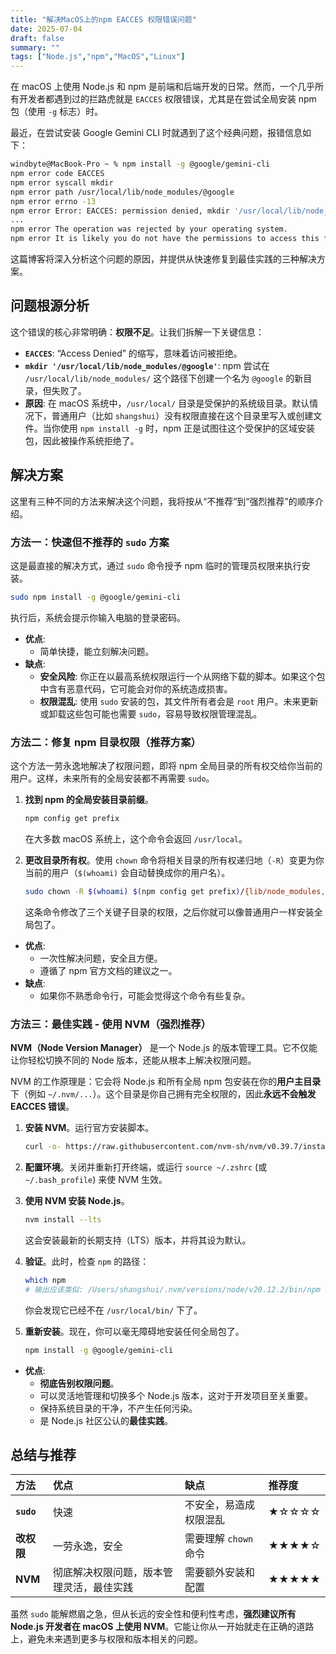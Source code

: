 ```yaml
---
title: "解决MacOS上的npm EACCES 权限错误问题"
date: 2025-07-04
draft: false
summary: ""
tags: ["Node.js","npm","MacOS","Linux"]
---
```


在 macOS 上使用 Node.js 和 npm 是前端和后端开发的日常。然而，一个几乎所有开发者都遇到过的拦路虎就是 `EACCES` 权限错误，尤其是在尝试全局安装 npm 包（使用 `-g` 标志）时。

最近，在尝试安装 Google Gemini CLI 时就遇到了这个经典问题，报错信息如下：

```bash
windbyte@MacBook-Pro ~ % npm install -g @google/gemini-cli
npm error code EACCES
npm error syscall mkdir
npm error path /usr/local/lib/node_modules/@google
npm error errno -13
npm error Error: EACCES: permission denied, mkdir '/usr/local/lib/node_modules/@google'
...
npm error The operation was rejected by your operating system.
npm error It is likely you do not have the permissions to access this file as the current user
```

这篇博客将深入分析这个问题的原因，并提供从快速修复到最佳实践的三种解决方案。

## 问题根源分析

这个错误的核心非常明确：**权限不足**。让我们拆解一下关键信息：

*   **`EACCES`**: “Access Denied” 的缩写，意味着访问被拒绝。
*   **`mkdir '/usr/local/lib/node_modules/@google'`**: npm 尝试在 `/usr/local/lib/node_modules/` 这个路径下创建一个名为 `@google` 的新目录，但失败了。
*   **原因**: 在 macOS 系统中，`/usr/local/` 目录是受保护的系统级目录。默认情况下，普通用户（比如 `shangshui`）没有权限直接在这个目录里写入或创建文件。当你使用 `npm install -g` 时，npm 正是试图往这个受保护的区域安装包，因此被操作系统拒绝了。

## 解决方案

这里有三种不同的方法来解决这个问题，我将按从“不推荐”到“强烈推荐”的顺序介绍。

### 方法一：快速但不推荐的 `sudo` 方案

这是最直接的解决方式，通过 `sudo` 命令授予 npm 临时的管理员权限来执行安装。

```bash
sudo npm install -g @google/gemini-cli
```

执行后，系统会提示你输入电脑的登录密码。

*   **优点**:
    *   简单快捷，能立刻解决问题。
*   **缺点**:
    *   **安全风险**: 你正在以最高系统权限运行一个从网络下载的脚本。如果这个包中含有恶意代码，它可能会对你的系统造成损害。
    *   **权限混乱**: 使用 `sudo` 安装的包，其文件所有者会是 `root` 用户。未来更新或卸载这些包可能也需要 `sudo`，容易导致权限管理混乱。

### 方法二：修复 npm 目录权限（推荐方案）

这个方法一劳永逸地解决了权限问题，即将 npm 全局目录的所有权交给你当前的用户。这样，未来所有的全局安装都不再需要 `sudo`。

1.  **找到 npm 的全局安装目录前缀**。
    ```bash
    npm config get prefix
    ```
    在大多数 macOS 系统上，这个命令会返回 `/usr/local`。

2.  **更改目录所有权**。使用 `chown` 命令将相关目录的所有权递归地（`-R`）变更为你当前的用户（`$(whoami)` 会自动替换成你的用户名）。

    ```bash
    sudo chown -R $(whoami) $(npm config get prefix)/{lib/node_modules,bin,share}
    ```

    这条命令修改了三个关键子目录的权限，之后你就可以像普通用户一样安装全局包了。

*   **优点**:
    *   一次性解决问题，安全且方便。
    *   遵循了 npm 官方文档的建议之一。
*   **缺点**:
    *   如果你不熟悉命令行，可能会觉得这个命令有些复杂。

### 方法三：最佳实践 - 使用 NVM（强烈推荐）

**NVM（Node Version Manager）** 是一个 Node.js 的版本管理工具。它不仅能让你轻松切换不同的 Node 版本，还能从根本上解决权限问题。

NVM 的工作原理是：它会将 Node.js 和所有全局 npm 包安装在你的**用户主目录**下（例如 `~/.nvm/...`）。这个目录是你自己拥有完全权限的，因此**永远不会触发 EACCES 错误**。

1.  **安装 NVM**。运行官方安装脚本。
    ```bash
    curl -o- https://raw.githubusercontent.com/nvm-sh/nvm/v0.39.7/install.sh | bash
    ```

2.  **配置环境**。关闭并重新打开终端，或运行 `source ~/.zshrc` (或 `~/.bash_profile`) 来使 NVM 生效。

3.  **使用 NVM 安装 Node.js**。
    ```bash
    nvm install --lts
    ```
    这会安装最新的长期支持（LTS）版本，并将其设为默认。

4.  **验证**。此时，检查 `npm` 的路径：
    ```bash
    which npm
    # 输出应该类似: /Users/shangshui/.nvm/versions/node/v20.12.2/bin/npm
    ```
    你会发现它已经不在 `/usr/local/bin/` 下了。

5.  **重新安装**。现在，你可以毫无障碍地安装任何全局包了。
    ```bash
    npm install -g @google/gemini-cli
    ```

*   **优点**:
    *   **彻底告别权限问题**。
    *   可以灵活地管理和切换多个 Node.js 版本，这对于开发项目至关重要。
    *   保持系统目录的干净，不产生任何污染。
    *   是 Node.js 社区公认的**最佳实践**。

## 总结与推荐

| 方法 | 优点 | 缺点 | 推荐度 |
| :--- | :--- | :--- | :--- |
| **`sudo`** | 快速 | 不安全，易造成权限混乱 | ★☆☆☆☆ |
| **改权限** | 一劳永逸，安全 | 需要理解 `chown` 命令 | ★★★★☆ |
| **NVM** | 彻底解决权限问题，版本管理灵活，最佳实践 | 需要额外安装和配置 | ★★★★★ |

虽然 `sudo` 能解燃眉之急，但从长远的安全性和便利性考虑，**强烈建议所有 Node.js 开发者在 macOS 上使用 NVM**。它能让你从一开始就走在正确的道路上，避免未来遇到更多与权限和版本相关的问题。